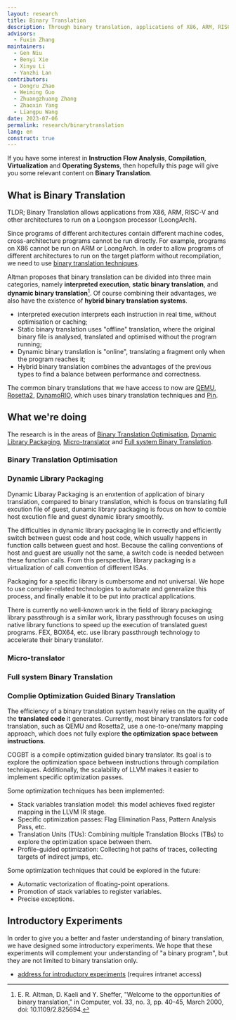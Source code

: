 ```yaml
---
layout: research
title: Binary Translation
description: Through binary translation, applications of X86, ARM, RISC-V and other architectures are run on the Loongson processor. Combining hardware innovations in instruction set and processor design to achieve an efficient binary translation system that combines dynamic and static, software and hardware, seeking a breakthrough in both efficiency and completeness of the binary translation system.
advisors:
  - Fuxin Zhang
maintainers:
  - Gen Niu
  - Benyi Xie
  - Xinyu Li
  - Yanzhi Lan
contributors:
  - Dongru Zhao
  - Weiming Guo
  - Zhuangzhuang Zhang
  - Zhaoxin Yang
  - Liangpu Wang
date: 2023-07-06
permalink: research/binarytranslation
lang: en
construct: true
---
```


If you have some interest in **Instruction Flow Analysis**, **Compilation**, **Virtualization** and **Operating Systems**, then hopefully this page will give you some relevant content on **Binary Translation**.

## What is Binary Translation

TLDR; Binary Translation allows applications from X86, ARM, RISC-V and other architectures to run on a Loongson processor (LoongArch).

Since programs of different architectures contain different machine codes, cross-architecture programs cannot be run directly. For example, programs on X86 cannot be run on ARM or LoongArch.
In order to allow programs of different architectures to run on the target platform without recompilation, we need to use [binary translation techniques](https://en.wikipedia.org/wiki/Binary_translation).

Altman proposes that binary translation can be divided into three main categories, namely **interpreted execution**, **static binary translation**, and **dynamic binary translation**[^1]. Of course combining their advantages, we also have the existence of **hybrid binary translation systems**.

* interpreted execution interprets each instruction in real time, without optimisation or caching;
* Static binary translation uses "offline" translation, where the original binary file is analysed, translated and optimised without the program running;
* Dynamic binary translation is "online", translating a fragment only when the program reaches it;
* Hybrid binary translation combines the advantages of the previous types to find a balance between performance and correctness.

[^1]: E. R. Altman, D. Kaeli and Y. Sheffer, "Welcome to the opportunities of binary translation," in Computer, vol. 33, no. 3, pp. 40-45, March 2000, doi: 10.1109/2.825694.

The common binary translations that we have access to now are [QEMU](https://www.qemu.org/), [Rosetta2](https://support.apple.com/zh-cn/HT211861), [DynamoRIO](https://dynamorio.org/), which uses binary translation techniques and [Pin](https://www.intel.cn/content/www/cn/zh/developer/articles/tool/pin-a-dynamic-binary-instrumentation-tool.html).

## What we're doing

The research is in the areas of [Binary Translation Optimisation](#binary-translation-optimisation), [Dynamic Library Packaging](#dynamic-library-packaging), [Micro-translator](#micro-translator) and [Full system Binary Translation](#full-system-binary-translation).

### Binary Translation Optimisation

### Dynamic Library Packaging

Dynamic Libaray Packaging is an enxtention of application of binary translation, compared to binary translation, which is focus on translating full excution file of guest, dunamic library packaging is focus on how to combie host excution file and guest dynamic library smoothly.

The difficulties in dynamic library packaging lie in correctly and efficiently switch between guest code and host code, which usually happens in function calls between guest and host. Because the calling conventions of host and guest are usually not the same, a switch code is needed between these function calls. From this perspective, library packaging is a virtualization of call convention of different ISAs.

Packaging for a specific library is cumbersome and not universal. We hope to use compiler-related technologies to automate and generalize this process, and finally enable it to be put into practical applications.

There is currently no well-known work in the field of library packaging; library passthrough is a similar work, library passthrough focuses on using native library functions to speed up the execution of translated guest programs. FEX, BOX64, etc. use library passthrough technology to accelerate their binary translator.

### Micro-translator

### Full system Binary Translation

### Complie Optimization Guided Binary Translation
The efficiency of a binary translation system heavily relies on the quality of the **translated code** it generates.
Currently, most binary translators for code translation, such as QEMU and Rosetta2, use a one-to-one/many mapping approach, which does not fully explore **the optimization space between instructions**.

COGBT is a compile optimization guided binary translator. 
Its goal is to explore the optimization space between instructions through compilation techniques.
Additionally, the scalability of LLVM makes it easier to implement specific optimization passes.

Some optimization techniques has been implemented:
- Stack variables translation model: this model achieves fixed register mapping in the LLVM IR stage.
- Specific optimization passes: Flag Elimination Pass, Pattern Analysis Pass, etc.
- Translation Units (TUs): Combining multiple Translation Blocks (TBs) to explore the optimization space between them.
- Profile-guided optimization: Collecting hot paths of traces, collecting targets of indirect jumps, etc.

Some optimization techniques that could be explored in the future:
- Automatic vectorization of floating-point operations.
- Promotion of stack variables to register variables.
- Precise exceptions.

## Introductory Experiments

In order to give you a better and faster understanding of binary translation, we have designed some introductory experiments.
We hope that these experiments will complement your understanding of "a binary program", but they are not limited to binary translation only.

* [address for introductory experiments](http://172.17.103.58/lanyanzhi/LAT-Guide) (requires intranet access)
